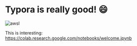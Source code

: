 # Typora is really good! :smile:

![awsl](https://user-images.githubusercontent.com/59530895/112301891-637d2280-8cd5-11eb-85dd-037a27ae9da3.gif)

This is interesting:
https://colab.research.google.com/notebooks/welcome.ipynb
